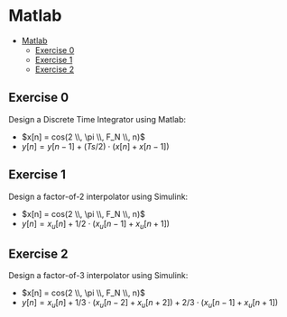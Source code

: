 # Matlab

- [Matlab](#matlab)
  - [Exercise 0](#exercise-0)
  - [Exercise 1](#exercise-1)
  - [Exercise 2](#exercise-2)

## Exercise 0

Design a Discrete Time Integrator using Matlab:

- $x[n] = cos(2 \\, \pi \\, F_N \\, n)$
- $y[n] = y[n−1] + (Ts/2) \cdot (x[n] + x[n−1])$

## Exercise 1

Design a factor-of-2 interpolator using Simulink:

- $x[n] = cos(2 \\, \pi \\, F_N \\, n)$
- $y[n] = x_u[n] + 1/2 \cdot (x_u[n-1]+x_u[n+1])$

## Exercise 2

Design a factor-of-3 interpolator using Simulink:

- $x[n] = cos(2 \\, \pi \\, F_N \\, n)$
- $y[n] = x_u[n] + 1/3 \cdot (x_u[n-2]+x_u[n+2]) + 2/3 \cdot (x_u[n-1]+x_u[n+1])$
